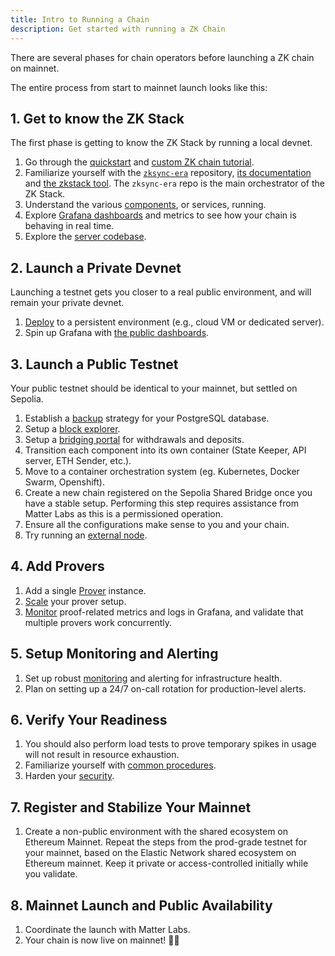 ```yaml
---
title: Intro to Running a Chain
description: Get started with running a ZK Chain
---
```


There are several phases for chain operators before launching a ZK chain on mainnet.

The entire process from start to mainnet launch looks like this:

## 1. Get to know the ZK Stack

The first phase is getting to know the ZK Stack by running a local devnet.

1. Go through the [quickstart](./quickstart) and [custom ZK chain tutorial](https://code.zksync.io/tutorials/custom-zk-chain).
1. Familiarize yourself with the [`zksync-era`](https://github.com/matter-labs/zksync-era) repository, [its documentation](https://matter-labs.github.io/zksync-era/core/latest/)
    and [the zkstack tool](https://github.com/matter-labs/zksync-era/tree/main/zkstack_cli).
    The `zksync-era` repo is the main orchestrator of the ZK Stack.
1. Understand the various [components](/zk-stack/components), or services, running.
1. Explore [Grafana dashboards](https://github.com/matter-labs/era-observability) and metrics to see how your chain is behaving in real time.
1. Explore the [server codebase](https://matter-labs.github.io/zksync-era/core/latest/guides/architecture.html).

## 2. Launch a Private Devnet

Launching a testnet gets you closer to a real public environment, and will remain your private devnet.

1. [Deploy](/zk-stack/running/production#deploying-to-a-non-local-environment) to a persistent environment (e.g., cloud VM or dedicated server).
1. Spin up Grafana with [the public dashboards](https://github.com/matter-labs/era-observability).

## 3. Launch a Public Testnet

Your public testnet should be identical to your mainnet, but settled on Sepolia.

1. Establish a [backup](/zk-stack/running/production#database-backup) strategy for your PostgreSQL database.
1. Setup a [block explorer](https://github.com/matter-labs/block-explorer).
1. Setup a [bridging portal](https://github.com/matter-labs/dapp-portal) for withdrawals and deposits.
1. Transition each component into its own container (State Keeper, API server, ETH Sender, etc.).
1. Move to a container orchestration system (eg. Kubernetes, Docker Swarm, Openshift).
1. Create a new chain registered on the Sepolia Shared Bridge once you have a stable setup.
    Performing this step requires assistance from Matter Labs as this is a permissioned operation.
1. Ensure all the configurations make sense to you and your chain.
1. Try running an [external node](https://matter-labs.github.io/zksync-era/core/latest/guides/external-node/00_quick_start.html).

## 4. Add Provers

1. Add a single [Prover](/zk-stack/running/proving#running-the-prover) instance.
1. [Scale](/zk-stack/running/proving#scaling-your-prover) your prover setup.
1. [Monitor](/zk-stack/running/proving#prover-monitoring) proof-related metrics and logs in Grafana, and validate that multiple provers work concurrently.

## 5. Setup Monitoring and Alerting

1. Set up robust [monitoring](/zk-stack/running/production#monitoring) and alerting for infrastructure health.
2. Plan on setting up a 24/7 on-call rotation for production-level alerts.

## 6. Verify Your Readiness

1. You should also perform load tests to prove temporary spikes in usage will not result in resource exhaustion.
1. Familiarize yourself with [common procedures](/zk-stack/running/production#common-procedures).
1. Harden your [security](/zk-stack/running/production#security).

## 7. Register and Stabilize Your Mainnet

1. Create a non-public environment with the shared ecosystem on Ethereum Mainnet.
    Repeat the steps from the prod-grade testnet for your mainnet, based on the Elastic Network shared ecosystem on Ethereum mainnet.
    Keep it private or access-controlled initially while you validate.

## 8. Mainnet Launch and Public Availability

1. Coordinate the launch with Matter Labs.
2. Your chain is now live on mainnet! 🚀🌔
